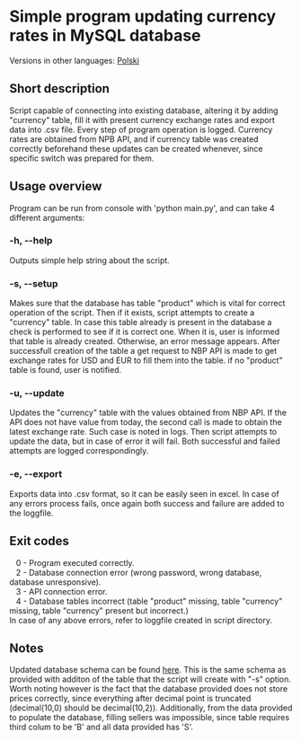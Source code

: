 # Simple program updating currency rates in MySQL database
Versions in other languages:
<a href = https://github.com/MrResor/currency_includer/blob/main/README.pl.md>Polski </a>

## Short description
Script capable of connecting into existing database, altering it by adding "currency" table, fill it with present currency exchange rates and export data into .csv file. Every step of program operation is logged. Currency rates are obtained from NPB API, and if currency table was created correctly beforehand these updates can be created whenever, since specific switch was prepared for them. 

## Usage overview
Program can be run from console with 'python main.py', and can take  4 different arguments:

### -h, --help
Outputs simple help string about the script.

### -s, --setup
Makes sure that the database has table "product" which is vital for correct operation of the script. Then if it exists, script attempts to create a "currency" table. In case this table already is present in the database a check is performed to see if it is correct one. When it is, user is informed that table is already created. Otherwise, an error message appears. After successfull creation of the table a get request to NBP API is made to get exchange rates for USD and EUR to fill them into the table. if no "product" table is found, user is notified.

### -u, --update
Updates the "currency" table with the values obtained from NBP API. If the  API does not have value from today, the second call is made to obtain the latest exchange rate. Such case is noted in logs. Then script attempts to update the data, but in case of error it will fail. Both successful and failed attempts are logged correspondingly.

### -e, --export
Exports data into .csv format, so it can be easily seen in excel. In case of any errors process fails, once again both success and failure are added to the loggfile.

## Exit codes
&nbsp;&nbsp;&nbsp;0 - Program executed correctly.  
&nbsp;&nbsp;&nbsp;2 - Database connection error (wrong password, wrong database, database unresponsive).  
&nbsp;&nbsp;&nbsp;3 - API connection error.  
&nbsp;&nbsp;&nbsp;4 - Database tables incorrect (table "product" missing, table "currency" missing, table "currency" present but incorrect.)  
In case of any above errors, refer to loggfile created in script directory.
## Notes
Updated database schema can be found <a href = "https://github.com/MrResor/currency_includer/blob/main/dbschema.txt">here</a>. This is the same schema as provided with additon of the table that the script will create with "-s" option. Worth noting however is the fact that the database provided does not store prices correctly, since everything after decimal point is truncated (decimal(10,0) should be decimal(10,2)). Additionally, from the data provided to populate the database, filling sellers was impossible, since table requires third colum to be 'B' and all data provided has 'S'.